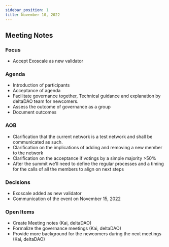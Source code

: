 ```yaml
---
sidebar_position: 1
title: November 10, 2022
---
```


## Meeting Notes

### Focus
- Accept Exoscale as new validator

### Agenda
- Introduction of participants
- Acceptance of agenda
- Facilitate governance together, Technical guidance and explanation by deltaDAO team for newcomers.
- Assess the outcome of governance as a group
- Document outcomes

### AOB
- Clarification that the current network is a test network and shall be communicated as such.
- Clarification on the implications of adding and removing a new member to the network
- Clarification on the acceptance if votings by a simple majority >50%
- After the summit we'll need to define the regular processes and a timing for the calls of all the members to align on next steps

### Decisions
- Exoscale added as new validator
- Communication of the event on November 15, 2022

### Open Items
- Create Meeting notes (Kai, deltaDAO)
- Formalize the governance meetings (Kai, deltaDAO)
- Provide more background for the newcomers during the next meetings (Kai, deltaDAO)


